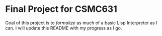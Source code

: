# Final Project for CSMC631
Goal of this project is to _formalize_ as much of a basic Lisp Interpreter 
as I can. I will update this README with my progress as I go. 
